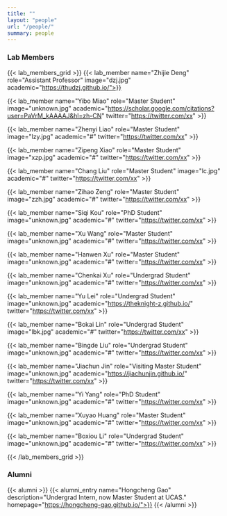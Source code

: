 ```yaml
---
title: ""
layout: "people"
url: "/people/"
summary: people
---
```


### Lab Members

{{< lab_members_grid >}}
{{< lab_member name="Zhijie Deng" role="Assistant Professor" image="dzj.jpg" academic="https://thudzj.github.io/">}}

{{< lab_member name="Yibo Miao" role="Master Student" image="unknown.jpg" academic="https://scholar.google.com/citations?user=PaVrM_kAAAAJ&hl=zh-CN" twitter="https://twitter.com/xx" >}}

{{< lab_member name="Zhenyi Liao" role="Master Student" image="lzy.jpg" academic="#" twitter="https://twitter.com/xx" >}}

{{< lab_member name="Zipeng Xiao" role="Master Student" image="xzp.jpg" academic="#" twitter="https://twitter.com/xx" >}}

{{< lab_member name="Chang Liu" role="Master Student" image="lc.jpg" academic="#" twitter="https://twitter.com/xx" >}}

{{< lab_member name="Zihao Zeng" role="Master Student" image="zzh.jpg" academic="#" twitter="https://twitter.com/xx" >}}

{{< lab_member name="Siqi Kou" role="PhD Student" image="unknown.jpg" academic="#" twitter="https://twitter.com/xx" >}}

{{< lab_member name="Xu Wang" role="Master Student" image="unknown.jpg" academic="#" twitter="https://twitter.com/xx" >}}

{{< lab_member name="Hanwen Xu" role="Master Student" image="unknown.jpg" academic="#" twitter="https://twitter.com/xx" >}}

{{< lab_member name="Chenkai Xu" role="Undergrad Student" image="unknown.jpg" academic="#" twitter="https://twitter.com/xx" >}}

{{< lab_member name="Yu Lei" role="Undergrad Student" image="unknown.jpg" academic="https://theknight-z.github.io/" twitter="https://twitter.com/xx" >}}

{{< lab_member name="Bokai Lin" role="Undergrad Student" image="lbk.jpg" academic="#" twitter="https://twitter.com/xx" >}}

{{< lab_member name="Bingde Liu" role="Undergrad Student" image="unknown.jpg" academic="#" twitter="https://twitter.com/xx" >}}

{{< lab_member name="Jiachun Jin" role="Visiting Master Student" image="unknown.jpg" academic="https://jiachunjin.github.io/" twitter="https://twitter.com/xx" >}}

{{< lab_member name="Yi Yang" role="PhD Student" image="unknown.jpg" academic="#" twitter="https://twitter.com/xx" >}}

{{< lab_member name="Xuyao Huang" role="Master Student" image="unknown.jpg" academic="#" twitter="https://twitter.com/xx" >}}

{{< lab_member name="Boxiou Li" role="Undergrad Student" image="unknown.jpg" academic="#" twitter="https://twitter.com/xx" >}}

{{< /lab_members_grid >}}

### Alumni
{{< alumni >}}
{{< alumni_entry name="Hongcheng Gao" description="Undergrad Intern, now Master Student at UCAS." homepage="https://hongcheng-gao.github.io/">}}
{{< /alumni >}}
